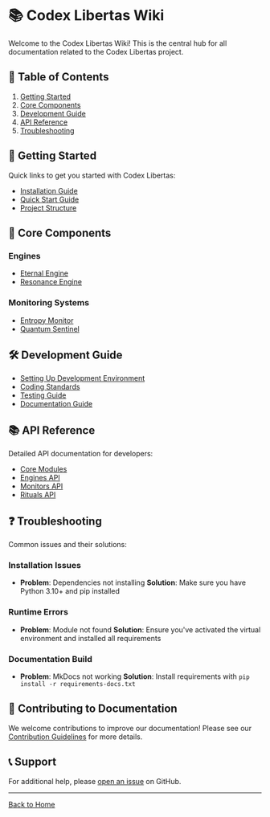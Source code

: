 # 📚 Codex Libertas Wiki

Welcome to the Codex Libertas Wiki! This is the central hub for all documentation related to the Codex Libertas project.

## 📑 Table of Contents

1. [Getting Started](#-getting-started)
2. [Core Components](#-core-components)
3. [Development Guide](#-development-guide)
4. [API Reference](#-api-reference)
5. [Troubleshooting](#-troubleshooting)

## 🚀 Getting Started

Quick links to get you started with Codex Libertas:
- [Installation Guide](development/setup.md)
- [Quick Start Guide](index.md#-quick-start)
- [Project Structure](development/setup.md#project-structure)

## 🧩 Core Components

### Engines
- [Eternal Engine](components/engines.md#eternalengine)
- [Resonance Engine](components/engines.md#resonanceengine)

### Monitoring Systems
- [Entropy Monitor](components/monitoring.md#entropymonitor)
- [Quantum Sentinel](components/monitoring.md#quantumsentinel)

## 🛠️ Development Guide

- [Setting Up Development Environment](development/setup.md)
- [Coding Standards](../CONTRIBUTING.md#coding-standards)
- [Testing Guide](development/setup.md#running-tests)
- [Documentation Guide](development/setup.md#building-documentation)

## 📚 API Reference

Detailed API documentation for developers:
- [Core Modules](../src/core/)
- [Engines API](../src/engines/)
- [Monitors API](../src/monitors/)
- [Rituals API](../src/rituals/)

## ❓ Troubleshooting

Common issues and their solutions:

### Installation Issues
- **Problem**: Dependencies not installing
  **Solution**: Make sure you have Python 3.10+ and pip installed

### Runtime Errors
- **Problem**: Module not found
  **Solution**: Ensure you've activated the virtual environment and installed all requirements

### Documentation Build
- **Problem**: MkDocs not working
  **Solution**: Install requirements with `pip install -r requirements-docs.txt`

## 📝 Contributing to Documentation

We welcome contributions to improve our documentation! Please see our [Contribution Guidelines](../CONTRIBUTING.md) for more details.

## 📞 Support

For additional help, please [open an issue](https://github.com/nd-script/codex-libertas/issues) on GitHub.

---

[Back to Home](../README.md)
